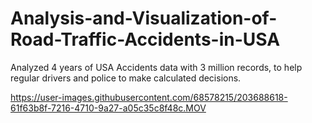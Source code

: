 # Analysis-and-Visualization-of-Road-Traffic-Accidents-in-USA

Analyzed 4 years of USA Accidents data with 3 million records, to help regular drivers and police to make calculated decisions.

https://user-images.githubusercontent.com/68578215/203688618-61f63b8f-7216-4710-9a27-a05c35c8f48c.MOV
